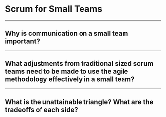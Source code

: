 # Scrum for Small Teams

---

## Why is communication on a small team important?



---

## What adjustments from traditional sized scrum teams need to be made to use the agile methodology effectively in a small team?



---

## What is the unattainable triangle? What are the tradeoffs of each side?




 